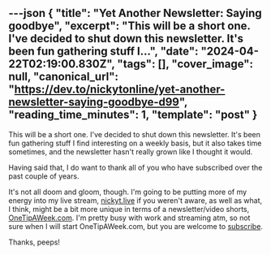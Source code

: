 ---json
{
  "title": "Yet Another Newsletter: Saying goodbye",
  "excerpt": "This will be a short one. I've decided to shut down this newsletter. It's been fun gathering stuff I...",
  "date": "2024-04-22T02:19:00.830Z",
  "tags": [],
  "cover_image": null,
  "canonical_url": "https://dev.to/nickytonline/yet-another-newsletter-saying-goodbye-d99",
  "reading_time_minutes": 1,
  "template": "post"
}
---

This will be a short one. I've decided to shut down this newsletter. It's been fun gathering stuff I find interesting on a weekly basis, but it also takes time sometimes, and the newsletter hasn't really grown like I thought it would.

Having said that, I do want to thank all of you who have subscribed over the past couple of years.

It's not all doom and gloom, though. I'm going to be putting more of my energy into my live stream, [nickyt.live](https://nickyt.live) if you weren't aware, as well as what, I think, might be a bit more unique in terms of a newsletter/video shorts, [OneTipAWeek.com](https://onetipaweek.com). I'm pretty busy with work and streaming atm, so not sure when I will start OneTipAWeek.com, but you are welcome to [subscribe](https://onetipaweek.com/subscribe).

Thanks, peeps!
